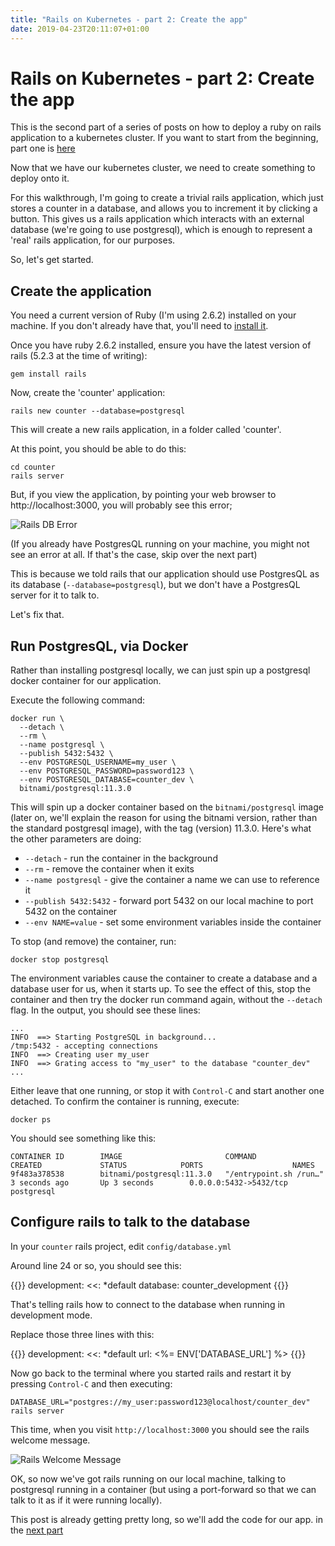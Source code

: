 ```yaml
---
title: "Rails on Kubernetes - part 2: Create the app"
date: 2019-04-23T20:11:07+01:00
---
```


# Rails on Kubernetes - part 2: Create the app

This is the second part of a series of posts on how to deploy a ruby on rails
application to a kubernetes cluster.  If you want to start from the beginning,
part one is [here][part1]

Now that we have our kubernetes cluster, we need to create something to deploy
onto it.

For this walkthrough, I'm going to create a trivial rails application, which
just stores a counter in a database, and allows you to increment it by clicking
a button.  This gives us a rails application which interacts with an external
database (we're going to use postgresql), which is enough to represent a 'real'
rails application, for our purposes.

So, let's get started.

## Create the application

You need a current version of Ruby (I'm using 2.6.2) installed on your machine.
If you don't already have that, you'll need to [install it][install-ruby].

Once you have ruby 2.6.2 installed, ensure you have the latest version of rails
(5.2.3 at the time of writing):

    gem install rails

Now, create the 'counter' application:

    rails new counter --database=postgresql

This will create a new rails application, in a folder called 'counter'.

At this point, you should be able to do this:

    cd counter
    rails server

But, if you view the application, by pointing your web browser to http://localhost:3000, you will probably see this error;

![Rails DB Error](/images/rails-db-error.png)

(If you already have PostgresQL running on your machine, you might not see an
error at all. If that's the case, skip over the next part)

This is because we told rails that our application should use PostgresQL as its
database (`--database=postgresql`), but we don't have a PostgresQL server for
it to talk to.

Let's fix that.

## Run PostgresQL, via Docker

Rather than installing postgresql locally, we can just spin up a postgresql docker container for our application.

Execute the following command:

    docker run \
      --detach \
      --rm \
      --name postgresql \
      --publish 5432:5432 \
      --env POSTGRESQL_USERNAME=my_user \
      --env POSTGRESQL_PASSWORD=password123 \
      --env POSTGRESQL_DATABASE=counter_dev \
      bitnami/postgresql:11.3.0

This will spin up a docker container based on the `bitnami/postgresql` image
(later on, we'll explain the reason for using the bitnami version, rather than
the standard postgresql image), with the tag (version) 11.3.0. Here's what the
other parameters are doing:

* `--detach` - run the container in the background
* `--rm` - remove the container when it exits
* `--name postgresql` - give the container a name we can use to reference it
* `--publish 5432:5432` - forward port 5432 on our local machine to port 5432 on the container
* `--env NAME=value` - set some environment variables inside the container

To stop (and remove) the container, run:

    docker stop postgresql

The environment variables cause the container to create a database and a
database user for us, when it starts up. To see the effect of this, stop the
container and then try the docker run command again, without the `--detach`
flag. In the output, you should see these lines:

    ...
    INFO  ==> Starting PostgreSQL in background...
    /tmp:5432 - accepting connections
    INFO  ==> Creating user my_user
    INFO  ==> Grating access to "my_user" to the database "counter_dev"
    ...

Either leave that one running, or stop it with `Control-C` and start another
one detached. To confirm the container is running, execute:

    docker ps

You should see something like this:

    CONTAINER ID        IMAGE                       COMMAND                  CREATED             STATUS            PORTS                    NAMES
    9f483a378538        bitnami/postgresql:11.3.0   "/entrypoint.sh /run…"   3 seconds ago       Up 3 seconds        0.0.0.0:5432->5432/tcp   postgresql

## Configure rails to talk to the database

In your `counter` rails project, edit `config/database.yml`

Around line 24 or so, you should see this:

{{<highlight yaml>}}
development:
  <<: *default
  database: counter_development
{{</highlight>}}

That's telling rails how to connect to the database when running in development mode.

Replace those three lines with this:

{{<highlight yaml>}}
development:
  <<: *default
  url: <%= ENV['DATABASE_URL'] %>
{{</highlight>}}

Now go back to the terminal where you started rails and restart it by pressing `Control-C` and then executing:

    DATABASE_URL="postgres://my_user:password123@localhost/counter_dev" rails server

This time, when you visit `http://localhost:3000` you should see the rails welcome message.

![Rails Welcome Message](/images/youre-on-rails.png)

OK, so now we've got rails running on our local machine, talking to postgresql running in a container (but using a port-forward so that we can talk to it as if it were running locally).

This post is already getting pretty long, so we'll add the code for our app. in the [next part][part2a]

[part2a]: /posts/rails-on-k8s-create-app2
[part1]: /posts/rails-on-k8s-setup/
[install-ruby]: https://www.ruby-lang.org/en/downloads/
